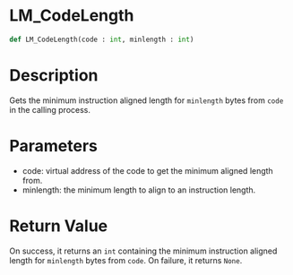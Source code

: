 # LM_CodeLength

```python
def LM_CodeLength(code : int, minlength : int)
```

# Description

Gets the minimum instruction aligned length for `minlength` bytes from `code` in the calling process.

# Parameters

- code: virtual address of the code to get the minimum aligned length from.
- minlength: the minimum length to align to an instruction length.

# Return Value

On success, it returns an `int` containing the minimum instruction aligned length for `minlength` bytes from `code`. On failure, it returns `None`.


